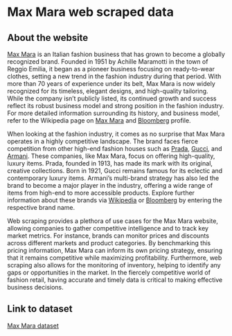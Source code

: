 # Max Mara web scraped data 

## About the website

[Max Mara](https://www.maxmara.com/) is an Italian fashion business that has grown to become a globally recognized brand. Founded in 1951 by Achille Maramotti in the town of Reggio Emilia, it began as a pioneer business focusing on ready-to-wear clothes, setting a new trend in the fashion industry during that period. With more than 70 years of experience under its belt, Max Mara is now widely recognized for its timeless, elegant designs, and high-quality tailoring. While the company isn’t publicly listed, its continued growth and success reflect its robust business model and strong position in the fashion industry. For more detailed information surrounding its history, and business model, refer to the Wikipedia page on [Max Mara](https://en.wikipedia.org/wiki/Max_Mara) and [Bloomberg](https://www.bloomberg.com/profile/company/4208918Z:IM) profile.

When looking at the fashion industry, it comes as no surprise that Max Mara operates in a highly competitive landscape. The brand faces fierce competition from other high-end fashion houses such as [Prada](https://www.prada.com/), [Gucci](https://www.gucci.com/), and [Armani](https://www.armani.com/). These companies, like Max Mara, focus on offering high-quality, luxury items. Prada, founded in 1913, has made its mark with its original, creative collections. Born in 1921, Gucci remains famous for its eclectic and contemporary luxury items. Armani’s multi-brand strategy has also led the brand to become a major player in the industry, offering a wide range of items from high-end to more accessible products. Explore further information about these brands via [Wikipedia](https://www.wikipedia.org/) or [Bloomberg](https://www.bloomberg.com/) by entering the respective brand name.

Web scraping provides a plethora of use cases for the Max Mara website, allowing companies to gather competitive intelligence and to track key market metrics. For instance, brands can monitor prices and discounts across different markets and product categories. By benchmarking this pricing information, Max Mara can inform its own pricing strategy, ensuring that it remains competitive while maximizing profitability. Furthermore, web scraping also allows for the monitoring of inventory, helping to identify any gaps or opportunities in the market. In the fiercely competitive world of fashion retail, having accurate and timely data is critical to making effective business decisions.


## Link to **dataset**

[Max Mara dataset](https://www.databoutique.com/buy-data-list-subset/Max%20Mara%20web%20scraped%20data/r/recyssMthlGKmP0PM)
